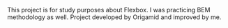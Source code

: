 This project is for study purposes about Flexbox. I was practicing BEM methodology as well.
Project developed by Origamid and improved by me.
